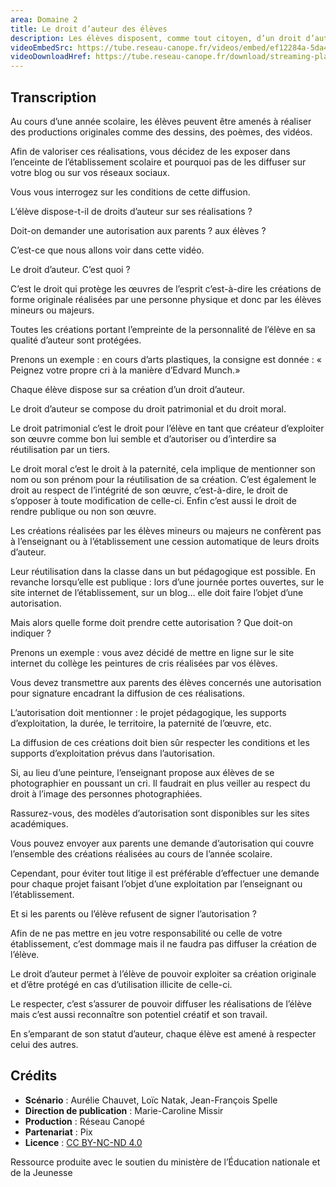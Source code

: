 ```yaml
---
area: Domaine 2
title: Le droit d’auteur des élèves
description: Les élèves disposent, comme tout citoyen, d’un droit d’auteur sur leurs créations produites à l’école. Comment respecter au mieux ce droit en tant qu’enseignant ?
videoEmbedSrc: https://tube.reseau-canope.fr/videos/embed/ef12284a-5da4-478f-83fa-51db88b9ce9d
videoDownloadHref: https://tube.reseau-canope.fr/download/streaming-playlists/hls/videos/ef12284a-5da4-478f-83fa-51db88b9ce9d-1080-fragmented.mp4
---
```


## Transcription

Au cours d’une année scolaire, les élèves peuvent être amenés à réaliser des productions originales comme des dessins, des poèmes, des vidéos.

Afin de valoriser ces réalisations, vous décidez de les exposer dans l’enceinte de l’établissement scolaire et pourquoi pas de les diffuser sur votre blog ou sur vos réseaux sociaux.

Vous vous interrogez sur les conditions de cette diffusion.

L’élève dispose-t-il de droits d’auteur sur ses réalisations ?

Doit-on demander une autorisation aux parents ? aux élèves ?

C’est-ce que nous allons voir dans cette vidéo.

Le droit d’auteur. C’est quoi ?

C’est le droit qui protège les œuvres de l’esprit c’est-à-dire les créations de forme originale réalisées par une personne physique et donc par les élèves mineurs ou majeurs.

Toutes les créations portant l’empreinte de la personnalité de l’élève en sa qualité d’auteur sont protégées.

Prenons un exemple : en cours d’arts plastiques, la consigne est donnée : « Peignez votre propre cri à la manière d’Edvard Munch.»

Chaque élève dispose sur sa création d’un droit d’auteur.

Le droit d’auteur se compose du droit patrimonial et du droit moral.

Le droit patrimonial c’est le droit pour l’élève en tant que créateur d’exploiter son œuvre comme bon lui semble et d’autoriser ou d’interdire sa réutilisation par un tiers.

Le droit moral c’est le droit à la paternité, cela implique de mentionner son nom ou son prénom pour la réutilisation de sa création. C’est également le droit au respect de l’intégrité de son œuvre, c’est-à-dire, le droit de s’opposer à toute modification de celle-ci. Enfin c’est aussi le droit de rendre publique ou non son œuvre.

Les créations réalisées par les élèves mineurs ou majeurs ne confèrent pas à l’enseignant ou à l’établissement une cession automatique de leurs droits d’auteur.

Leur réutilisation dans la classe dans un but pédagogique est possible. En revanche lorsqu’elle est publique : lors d’une journée portes ouvertes, sur le site internet de l’établissement, sur un blog… elle doit faire l’objet d’une autorisation.

Mais alors quelle forme doit prendre cette autorisation ? Que doit-on indiquer ?

Prenons un exemple : vous avez décidé de mettre en ligne sur le site internet du collège les peintures de cris réalisées par vos élèves.

Vous devez transmettre aux parents des élèves concernés une autorisation pour signature encadrant la diffusion de ces réalisations.

L’autorisation doit mentionner : le projet pédagogique, les supports d’exploitation, la durée, le territoire, la paternité de l’œuvre, etc.

La diffusion de ces créations doit bien sûr respecter les conditions et les supports d’exploitation prévus dans l’autorisation.

Si, au lieu d’une peinture, l’enseignant propose aux élèves de se photographier en poussant un cri. Il faudrait en plus veiller au respect du droit à l’image des personnes photographiées.

Rassurez-vous, des modèles d’autorisation sont disponibles sur les sites académiques.

Vous pouvez envoyer aux parents une demande d’autorisation qui couvre l’ensemble des créations réalisées au cours de l’année scolaire.

Cependant, pour éviter tout litige il est préférable d’effectuer une demande pour chaque projet faisant l’objet d’une exploitation par l’enseignant ou l’établissement.

Et si les parents ou l’élève refusent de signer l’autorisation ?

Afin de ne pas mettre en jeu votre responsabilité ou celle de votre établissement, c’est dommage mais il ne faudra pas diffuser la création de l’élève.

Le droit d’auteur permet à l’élève de pouvoir exploiter sa création originale et d’être protégé en cas d’utilisation illicite de celle-ci.

Le respecter, c’est s’assurer de pouvoir diffuser les réalisations de l’élève mais c’est aussi reconnaître son potentiel créatif et son travail.

En s’emparant de son statut d’auteur, chaque élève est amené à respecter celui des autres.


## Crédits

- **Scénario** : Aurélie Chauvet, Loïc Natak, Jean-François Spelle
- **Direction de publication** : Marie-Caroline Missir
- **Production** : Réseau Canopé
- **Partenariat** : Pix
- **Licence** : [CC BY-NC-ND 4.0](https://creativecommons.org/licenses/by-nc-nd/4.0/deed.fr)


Ressource produite avec le soutien du ministère de l’Éducation nationale et de la Jeunesse
